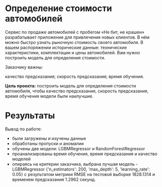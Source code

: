 # Определение стоимости автомобилей

Сервис по продаже автомобилей с пробегом «Не бит, не крашен» разрабатывает приложение для привлечения новых клиентов. В нём можно быстро узнать рыночную стоимость своего автомобиля. В вашем распоряжении исторические данные: технические характеристики, комплектации и цены автомобилей. Вам нужно построить модель для определения стоимости.

Заказчику важны:

качество предсказания;
скорость предсказания;
время обучения.

**Цель проекта:** построить модель для определения стоимости автомобиля, чтобы качество предсказания, скорость предсказания, время обучения модели были наилучшие.

# Результаты

Вывод по работе:
- были загружены и изучены данные
- обработаны пропуски и аномалии
- обучены две модели: LGBMRegressor и RandomForestRegressor
- проанализированы время обучения, время предсказания и качество моделей
- опираясь на критерии заказчика, выбрана лучшая модель - LGBMRegressor {'n_estimators': 200, 'max_depth': 5, 'learning_rate': 0.05} с результатом метрики RMSE на тестовой выборке 1828.1314 и временем предсказания 1.2962 секунд.
